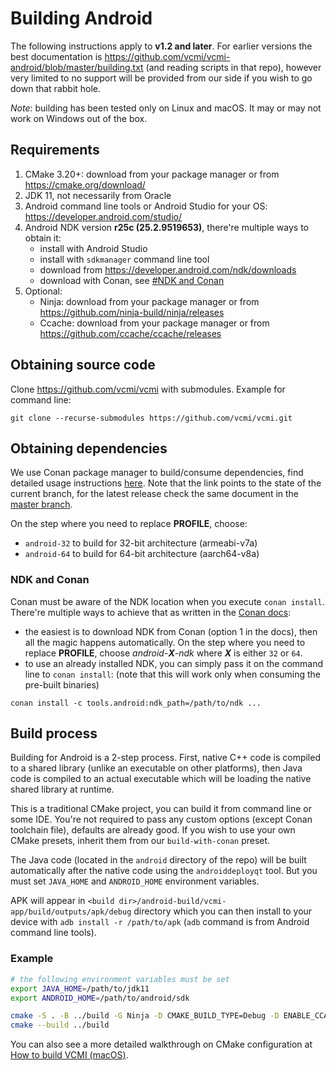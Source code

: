 # Building Android

The following instructions apply to **v1.2 and later**. For earlier versions the best documentation is <https://github.com/vcmi/vcmi-android/blob/master/building.txt> (and reading scripts in that repo), however very limited to no support will be provided from our side if you wish to go down that rabbit hole.

*Note*: building has been tested only on Linux and macOS. It may or may not work on Windows out of the box.

## Requirements

1. CMake 3.20+: download from your package manager or from <https://cmake.org/download/>
2. JDK 11, not necessarily from Oracle
3. Android command line tools or Android Studio for your OS: <https://developer.android.com/studio/>
4. Android NDK version **r25c (25.2.9519653)**, there're multiple ways to obtain it:
    - install with Android Studio
    - install with `sdkmanager` command line tool
    - download from <https://developer.android.com/ndk/downloads>
    - download with Conan, see [#NDK and Conan](#ndk-and-conan)
5. Optional:
    - Ninja: download from your package manager or from <https://github.com/ninja-build/ninja/releases>
    - Ccache: download from your package manager or from <https://github.com/ccache/ccache/releases>

## Obtaining source code

Clone <https://github.com/vcmi/vcmi> with submodules. Example for command line:

```
git clone --recurse-submodules https://github.com/vcmi/vcmi.git
```

## Obtaining dependencies

We use Conan package manager to build/consume dependencies, find detailed usage instructions [here](./Conan.md). Note that the link points to the state of the current branch, for the latest release check the same document in the [master branch](https://github.com/vcmi/vcmi/blob/master/docs/developers/Сonan.md).

On the step where you need to replace **PROFILE**, choose:

- `android-32` to build for 32-bit architecture (armeabi-v7a)
- `android-64` to build for 64-bit architecture (aarch64-v8a)

### NDK and Conan

Conan must be aware of the NDK location when you execute `conan install`. There're multiple ways to achieve that as written in the [Conan docs](https://docs.conan.io/1/integrations/cross_platform/android.html):

- the easiest is to download NDK from Conan (option 1 in the docs), then all the magic happens automatically. On the step where you need to replace **PROFILE**, choose *android-**X**-ndk* where ***X*** is either `32` or `64`.
- to use an already installed NDK, you can simply pass it on the command line to `conan install`: (note that this will work only when consuming the pre-built binaries)

```
conan install -c tools.android:ndk_path=/path/to/ndk ...
```

## Build process

Building for Android is a 2-step process. First, native C++ code is compiled to a shared library (unlike an executable on other platforms), then Java code is compiled to an actual executable which will be loading the native shared library at runtime.

This is a traditional CMake project, you can build it from command line or some IDE. You're not required to pass any custom options (except Conan toolchain file), defaults are already good. If you wish to use your own CMake presets, inherit them from our `build-with-conan` preset.

The Java code (located in the `android` directory of the repo) will be built automatically after the native code using the `androiddeployqt` tool. But you must set `JAVA_HOME` and `ANDROID_HOME` environment variables.

APK will appear in `<build dir>/android-build/vcmi-app/build/outputs/apk/debug` directory which you can then install to your device with `adb install -r /path/to/apk` (`adb` command is from Android command line tools).

### Example

```sh
# the following environment variables must be set
export JAVA_HOME=/path/to/jdk11
export ANDROID_HOME=/path/to/android/sdk

cmake -S . -B ../build -G Ninja -D CMAKE_BUILD_TYPE=Debug -D ENABLE_CCACHE:BOOL=ON --toolchain ...
cmake --build ../build
```

You can also see a more detailed walkthrough on CMake configuration at [How to build VCMI (macOS)](./Building_macOS.md).
